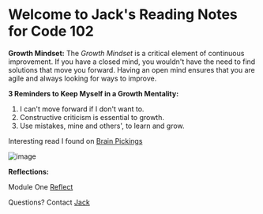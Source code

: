 # Welcome to Jack's Reading Notes for Code 102

**Growth Mindset:**
The _Growth Mindset_ is a critical element of continuous improvement. If you have a closed mind, you wouldn't have the need to find solutions that move you
forward. Having an open mind ensures that you are agile and always looking for ways to improve.

**3 Reminders to Keep Myself in a Growth Mentality:**
1. I can't move forward if I don't want to.
2. Constructive criticism is essential to growth.
3. Use mistakes, mine and others', to learn and grow.


Interesting read I found on [Brain Pickings](https://www.brainpickings.org/2014/01/29/carol-dweck-mindset/)

![image](https://www.nexus-education.com/wp-content/uploads/2019/06/continuum.png)


**Reflections:**

Module One [Reflect](https://github.com/jlaunit89/reading-notes/blob/main/Reflect1.md)





Questions? Contact [Jack](jack.launit@gmail.com)
